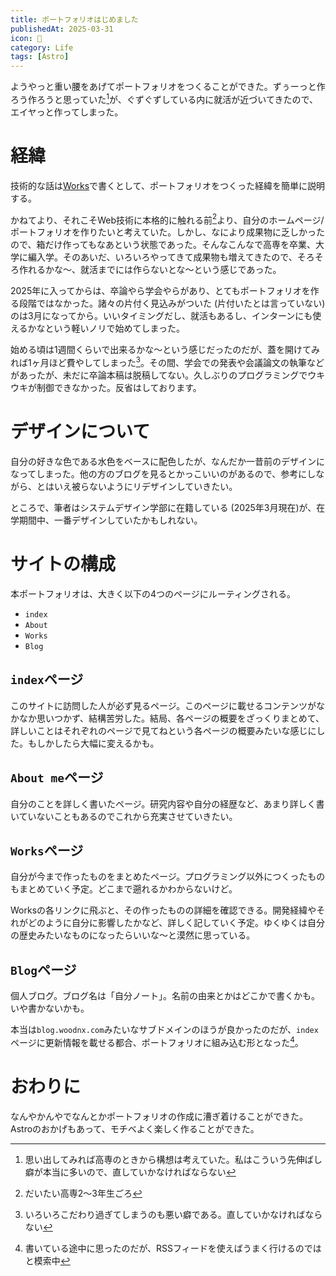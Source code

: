 ```yaml
---
title: ポートフォリオはじめました
publishedAt: 2025-03-31
icon: 📒
category: Life
tags: [Astro]
---
```

ようやっと重い腰をあげてポートフォリオをつくることができた。ずぅーっと作ろう作ろうと思っていた[^1]が、ぐずぐずしている内に就活が近づいてきたので、エイヤっと作ってしまった。

[^1]: 思い出してみれば高専のときから構想は考えていた。私はこういう先伸ばし癖が本当に多いので、直していかなければならない

# 経緯
技術的な話は[Works](/works/portfolio)で書くとして、ポートフォリオをつくった経緯を簡単に説明する。

かねてより、それこそWeb技術に本格的に触れる前[^2]より、自分のホームページ/ポートフォリオを作りたいと考えていた。しかし、なにより成果物に乏しかったので、箱だけ作ってもなあという状態であった。そんなこんなで高専を卒業、大学に編入学。そのあいだ、いろいろやってきて成果物も増えてきたので、そろそろ作れるかな～、就活までには作らないとな～という感じであった。

[^2]: だいたい高専2～3年生ごろ

2025年に入ってからは、卒論やら学会やらがあり、とてもポートフォリオを作る段階ではなかった。諸々の片付く見込みがついた (片付いたとは言っていない) のは3月になってから。いいタイミングだし、就活もあるし、インターンにも使えるかなという軽いノリで始めてしまった。

始める頃は1週間くらいで出来るかな～という感じだったのだが、蓋を開けてみれば1ヶ月ほど費やしてしまった[^3]。その間、学会での発表や会議論文の執筆などがあったが、未だに卒論本稿は脱稿してない。久しぶりのプログラミングでウキウキが制御できなかった。反省はしております。

# デザインについて
自分の好きな色である水色をベースに配色したが、なんだか一昔前のデザインになってしまった。他の方のブログを見るとかっこいいのがあるので、参考にしながら、とはいえ被らないようにリデザインしていきたい。

ところで、筆者はシステムデザイン学部に在籍している (2025年3月現在)が、在学期間中、一番デザインしていたかもしれない。

[^3]: いろいろこだわり過ぎてしまうのも悪い癖である。直していかなければならない

# サイトの構成
本ポートフォリオは、大きく以下の4つのページにルーティングされる。
- `index`
- `About`
- `Works`
- `Blog`

## `index`ページ
このサイトに訪問した人が必ず見るページ。このページに載せるコンテンツがなかなか思いつかず、結構苦労した。結局、各ページの概要をざっくりまとめて、詳しいことはそれぞれのページで見てねという各ページの概要みたいな感じにした。もしかしたら大幅に変えるかも。

## `About me`ページ
自分のことを詳しく書いたページ。研究内容や自分の経歴など、あまり詳しく書いていないこともあるのでこれから充実させていきたい。

## `Works`ページ
自分が今まで作ったものをまとめたページ。プログラミング以外につくったものもまとめていく予定。どこまで遡れるかわからないけど。

Worksの各リンクに飛ぶと、その作ったものの詳細を確認できる。開発経緯やそれがどのように自分に影響したかなど、詳しく記していく予定。ゆくゆくは自分の歴史みたいなものになったらいいな～と漠然に思っている。

## `Blog`ページ
個人ブログ。ブログ名は「自分ノート」。名前の由来とかはどこかで書くかも。いや書かないかも。

本当は`blog.woodnx.com`みたいなサブドメインのほうが良かったのだが、`index`ページに更新情報を載せる都合、ポートフォリオに組み込む形となった[^4]。

[^4]: 書いている途中に思ったのだが、RSSフィードを使えばうまく行けるのではと模索中

# おわりに
なんやかんやでなんとかポートフォリオの作成に漕ぎ着けることができた。Astroのおかげもあって、モチベよく楽しく作ることができた。
